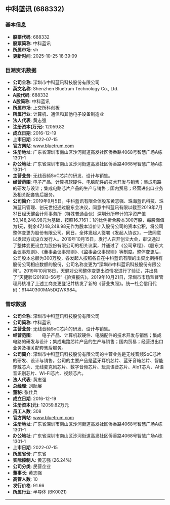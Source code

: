 ## 中科蓝讯 (688332)

### 基本信息

- **股票代码**: 688332
- **股票简称**: 中科蓝讯
- **所属市场**: sh
- **更新时间**: 2025-10-25 18:39:09

### 巨潮资讯数据

- **公司全称**: 深圳市中科蓝讯科技股份有限公司
- **英文名称**: Shenzhen Bluetrum Technology Co., Ltd.
- **A股代码**: 688332
- **A股简称**: 中科蓝讯
- **所属市场**: 上交所科创板
- **所属行业**: 计算机、通信和其他电子设备制造业
- **法人代表**: 黄志强
- **注册资本(万元)**: 12059.82
- **成立日期**: 2016-12-19
- **上市日期**: 2022-07-15
- **官方网站**: www.bluetrum.com
- **注册地址**: 广东省深圳市南山区沙河街道高发社区侨香路4068号智慧广场A栋1301-1
- **办公地址**: 广东省深圳市南山区沙河街道高发社区侨香路4068号智慧广场A栋1301-1
- **主营业务**: 无线音频SoC芯片的研发、设计与销售。
- **经营范围**: 电子产品、计算机软硬件、电脑配件的技术开发与销售；集成电路的研发与设计；集成电路芯片产品的生产与销售；国内贸易；经营进出口业务及相关配套售后服务。
- **公司简介**: 2019年9月5日，中科蓝讯有限全体股东黄志强、珠海蓝讯科技、珠海蓝讯管理、创元世纪通过股东会决议，同意中科蓝讯有限以截至2019年7月31日经天健会计师事务所（特殊普通合伙）深圳分所审计的净资产值50,148,248.98元为基础，按照16.7161：1的比例折合股本300万股，每股面值为1元，剩余47,148,248.98元作为股本溢价计入股份公司的资本公积，将公司整体变更为股份有限公司。同日，全体发起人签署《发起人协议》，一致同意以发起方式设立发行人。2019年10月15日，发行人召开创立大会，审议通过了整体变更设立为股份有限公司的相关议案，并通过了《公司章程》、《股东大会议事规则》、《董事会议事规则》、《监事会议事规则》等制度。整体变更后，公司股本总额为300万股，各发起人按照各自在中科蓝讯有限的出资比例持有股份公司相应数额的股份，公司名称变更为“深圳市中科蓝讯科技股份有限公司”。2019年10月18日，天健对公司整体变更出资情况进行了验证，并出具了“天健验[2019]3-56号”《验资报告》。2019年10月21日，深圳市市场监督管理局核准了上述工商变更登记并核发了新的《营业执照》。统一社会信用代码：91440300MA5DQWK984。

### 雪球数据

- **公司全称**: 深圳市中科蓝讯科技股份有限公司
- **公司简称**: 中科蓝讯
- **主营业务**: 无线音频SoC芯片的研发、设计与销售。
- **经营范围**: 　　电子产品、计算机软硬件、电脑配件的技术开发与销售；集成电路的研发与设计；集成电路芯片产品的生产与销售；国内贸易；经营进出口业务及相关配套售后服务。
- **公司简介**: 深圳市中科蓝讯科技股份有限公司的主营业务是无线音频SoC芯片的研发、设计与销售。公司的主要产品是蓝牙耳机芯片、蓝牙音箱芯片、智能穿戴芯片、无线麦克风芯片、数字音频芯片、玩具语音芯片、AIoT芯片、AI语音识别芯片、Wi-Fi芯片、视频芯片。
- **法人代表**: 黄志强
- **总经理**: 刘助展
- **董秘**: 张仕兵
- **成立日期**: 2016-12-19
- **注册资本(元)**: 12059.82万元
- **员工人数**: 308
- **官方网站**: www.bluetrum.com
- **注册地址**: 广东省深圳市南山区沙河街道高发社区侨香路4068号智慧广场A栋1301-1
- **办公地址**: 广东省深圳市南山区沙河街道高发社区侨香路4068号智慧广场A栋1301-1
- **上市日期**: 2022-07-15
- **所属省份**: 广东省
- **实际控制人**: 黄志强 (26.24%)
- **公司分类**: 民营企业
- **董事长**: 黄志强
- **高管人数**: 10
- **发行价格**: 91.66
- **所属行业**: 半导体 (BK0021)

---